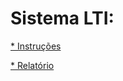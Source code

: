 # Sistema LTI:

[* Instruções](/Trabalho%20I%20-%20Sistema%20LTI/Instrucoes%20Sistema%20LTI.pdf)

[* Relatório](/Trabalho%20I%20-%20Sistema%20LTI/Relatorio%20Sistema%20LTI.pdf)
